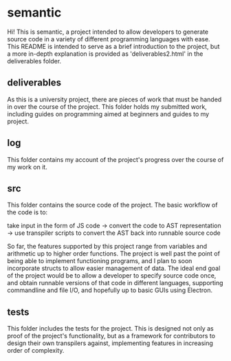 # semantic

Hi! This is semantic, a project intended to allow developers to generate source code in a variety of different programming languages with ease. This README is intended to serve as a brief introduction to the project, but a more in-depth explanation is provided as 'deliverables2.html' in the deliverables folder.

## deliverables

As this is a university project, there are pieces of work that must be handed in over the course of the project. This folder holds my submitted work, including guides on programming aimed at beginners and guides to my project.

## log

This folder contains my account of the project's progress over the course of my work on it.

## src

This folder contains the source code of the project. The basic workflow of the code is to: 

take input in the form of JS code -> convert the code to AST representation -> use transpiler scripts to convert the AST back into runnable source code

So far, the features supported by this project range from variables and arithmetic up to higher order functions. The project is well past the point of being able to implement functioning programs, and I plan to soon incorporate structs to allow easier management of data. The ideal end goal of the project would be to allow a developer to specify source code once, and obtain runnable versions of that code in different languages, supporting commandline and file I/O, and hopefully up to basic GUIs using Electron.

## tests

This folder includes the tests for the project. This is designed not only as proof of the project's functionality, but as a framework for contributors to design their own transpilers against, implementing features in increasing order of complexity.

